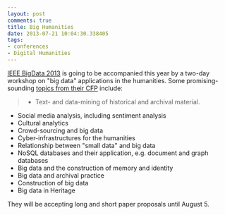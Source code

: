 ```yaml
---
layout: post
comments: true
title: Big Humanities
date: 2013-07-21 10:04:30.338405
tags:
- conferences
- Digital Humanities
---
```


[IEEE BigData 2013](http://www.ischool.drexel.edu/bigdata/bigdata2013/) is going to be accompanied this year by a two-day workshop on "big data" applications in the humanities. Some promising-sounding [topics from their CFP](http://bighumanities.net/) include:

> - Text- and data-mining of historical and archival material.
- Social media analysis, including sentiment analysis
- Cultural analytics
- Crowd-sourcing and big data
- Cyber-infrastructures for the humanities
- Relationship between "small data" and big data
- NoSQL databases and their application, e.g. document and graph databases
- Big data and the construction of memory and identity
- Big data and archival practice
- Construction of big data
- Big data in Heritage

They will be accepting long and short paper proposals until August 5.